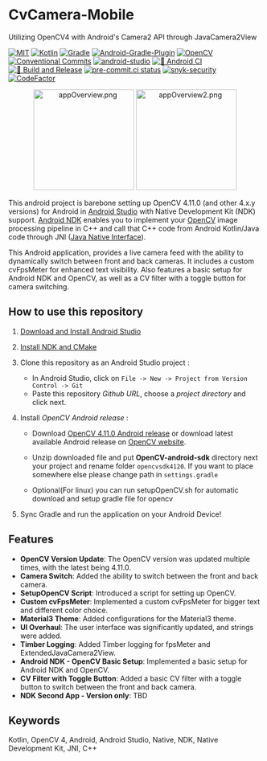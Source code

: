 # CvCamera-Mobile

Utilizing OpenCV4 with Android's Camera2 API through JavaCamera2View

[![MIT](https://img.shields.io/badge/License-MIT-yellow?logo=MIT&logoColor=white)](https://opensource.org/license/mit/)
[![Kotlin](https://img.shields.io/badge/Kotlin-2.2.0-%23E34F26?logo=Kotlin&logoColor=white)](https://kotlinlang.org/)
[![Gradle](https://img.shields.io/badge/Gradle-8.8.0-02303A?logo=Gradle&logoColor=white)](https://gradle.org/releases/)
[![Android-Gradle-Plugin](https://img.shields.io/badge/AGP-8.11.0-02303A?logo=Gradle&logoColor=white)](https://developer.android.com/build/releases/gradle-plugin)
[![OpenCV](https://img.shields.io/badge/OpenCV-4.12.0-5C3EE8?logo=OpenCV&logoColor=white)](https://opencv.org/)
[![Conventional Commits](https://img.shields.io/badge/Conventional%20Commit-1.0.0-FE5196?logo=conventionalcommits&logoColor=white)](https://conventionalcommits.org)
[![android-studio](https://img.shields.io/badge/android%20studio-Jellfish-3DDC84?logo=androidstudio&logoColor=white)](https://developer.android.com/studio)
[![🚀 Android CI](https://github.com/onuralpszr/CvCamera-Mobile/actions/workflows/android-ci-debug.yml/badge.svg)](https://github.com/onuralpszr/CvCamera-Mobile/actions/workflows/android-ci-debug.yml)
[![🚀 Build and Release](https://github.com/onuralpszr/CvCamera-Mobile/actions/workflows/android-ci-release.yml/badge.svg)](https://github.com/onuralpszr/CvCamera-Mobile/actions/workflows/android-ci-release.yml)
[![pre-commit.ci status](https://results.pre-commit.ci/badge/github/onuralpszr/CvCamera-Mobile/main.svg)](https://results.pre-commit.ci/latest/github/onuralpszr/CvCamera-Mobile/main)
[![snyk-security](https://snyk.io/test/github/onuralpszr/CvCamera-Mobile/badge.svg)](https://snyk.io/test/github/onuralpszr/CvCamera-Mobile)
[![CodeFactor](https://www.codefactor.io/repository/github/onuralpszr/cvcamera-mobile/badge/main)](https://www.codefactor.io/repository/github/onuralpszr/cvcamera-mobile/overview/main)

 <p align="center">
    <img src="appPreview/appOverview.png" width="200" max-height="%20" alt="appOverview.png"/>
    <img src="appPreview/appOverview2.png" width="200" max-height="%20" alt="appOverview2.png"/>
</p>

This android project is barebone setting up OpenCV 4.11.0 (and other 4.x.y versions) for Android in [Android Studio](https://developer.android.com/studio) with Native Development Kit (NDK) support.
[Android NDK](https://developer.android.com/ndk) enables you to implement your [OpenCV](https://opencv.org) image processing pipeline in C++ and call that C++ code from Android Kotlin/Java code through JNI ([Java Native Interface](https://en.wikipedia.org/wiki/Java_Native_Interface)).

This Android application, provides a live camera feed with the ability to dynamically switch between front and back cameras. It includes a custom cvFpsMeter for enhanced text visibility. Also features a basic setup for Android NDK and OpenCV, as well as a CV filter with a toggle button for camera switching.

## How to use this repository

1. [Download and Install Android Studio](https://developer.android.com/studio)

2. [Install NDK and CMake](https://developer.android.com/studio/projects/install-ndk.md)

3. Clone this repository as an Android Studio project :
     * In Android Studio, click on `File -> New -> Project from Version Control -> Git`
     * Paste this repository *Github URL*, choose a *project directory* and click next.

4. Install *OpenCV Android release* :
    * Download [OpenCV 4.11.0 Android release](https://github.com/opencv/opencv/releases/download/4.11.0/opencv-4.11.0-android-sdk.zip) or download latest available Android release on [OpenCV website](https://opencv.org/releases/).
    * Unzip downloaded file and put **OpenCV-android-sdk** directory next your project and rename folder `opencvsdk4120`. If you want to place somewhere else please change path in `settings.gradle`

    * Optional(For linux) you can run setupOpenCV.sh for automatic download and setup gradle file for opencv

5. Sync Gradle and run the application on your Android Device!

## Features

* **OpenCV Version Update**: The OpenCV version was updated multiple times, with the latest being 4.11.0.
* **Camera Switch**: Added the ability to switch between the front and back camera.
* **SetupOpenCV Script**: Introduced a script for setting up OpenCV.
* **Custom cvFpsMeter**: Implemented a custom cvFpsMeter for bigger text and different color choice.
* **Material3 Theme**: Added configurations for the Material3 theme.
* **UI Overhaul**: The user interface was significantly updated, and strings were added.
* **Timber Logging**: Added Timber logging for fpsMeter and ExtendedJavaCamera2View.
* **Android NDK - OpenCV Basic Setup**: Implemented a basic setup for Android NDK and OpenCV.
* **CV Filter with Toggle Button**: Added a basic CV filter with a toggle button to switch between the front and back camera.
* **NDK Second App - Version only**: TBD

## Keywords

Kotlin, OpenCV 4, Android, Android Studio, Native, NDK, Native Development Kit, JNI, C++
